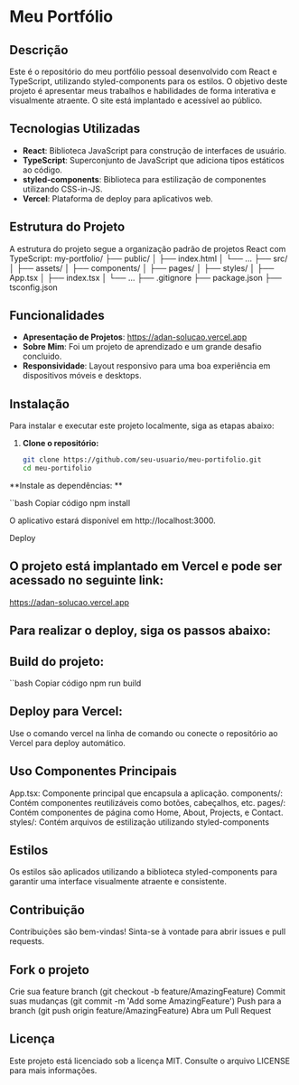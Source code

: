 # Meu Portfólio

## Descrição

Este é o repositório do meu portfólio pessoal desenvolvido com React e TypeScript, utilizando styled-components para os estilos. O objetivo deste projeto é apresentar meus trabalhos e habilidades de forma interativa e visualmente atraente. O site está implantado e acessível ao público.

## Tecnologias Utilizadas

- **React**: Biblioteca JavaScript para construção de interfaces de usuário.
- **TypeScript**: Superconjunto de JavaScript que adiciona tipos estáticos ao código.
- **styled-components**: Biblioteca para estilização de componentes utilizando CSS-in-JS.
- **Vercel**: Plataforma de deploy para aplicativos web.

## Estrutura do Projeto

A estrutura do projeto segue a organização padrão de projetos React com TypeScript:
my-portfolio/
├── public/
│ ├── index.html
│ └── ...
├── src/
│ ├── assets/
│ ├── components/
│ ├── pages/
│ ├── styles/
│ ├── App.tsx
│ ├── index.tsx
│ └── ...
├── .gitignore
├── package.json
├── tsconfig.json


## Funcionalidades

- **Apresentação de Projetos**: https://adan-solucao.vercel.app
- **Sobre Mim**: Foi um projeto de aprendizado e um grande desafio concluido.
- **Responsividade**: Layout responsivo para uma boa experiência em dispositivos móveis e desktops.

## Instalação

Para instalar e executar este projeto localmente, siga as etapas abaixo:

1. **Clone o repositório:**

   ```bash
   git clone https://github.com/seu-usuario/meu-portifolio.git
   cd meu-portifolio

 **Instale as dependências: **

  ``bash
   Copiar código
   npm install



O aplicativo estará disponível em http://localhost:3000.

Deploy

## O projeto está implantado em Vercel e pode ser acessado no seguinte link:

https://adan-solucao.vercel.app

## Para realizar o deploy, siga os passos abaixo:

## Build do projeto:

``bash
    Copiar código
    npm run build
    
## Deploy para Vercel:

Use o comando vercel na linha de comando ou conecte o repositório ao Vercel para deploy automático.

## Uso Componentes Principais

App.tsx: Componente principal que encapsula a aplicação.
components/: Contém componentes reutilizáveis como botões, cabeçalhos, etc.
pages/: Contém componentes de página como Home, About, Projects, e Contact.
styles/: Contém arquivos de estilização utilizando styled-components

## Estilos
Os estilos são aplicados utilizando a biblioteca styled-components para garantir uma interface visualmente atraente e consistente.

## Contribuição

Contribuições são bem-vindas! Sinta-se à vontade para abrir issues e pull requests.

## Fork o projeto

Crie sua feature branch (git checkout -b feature/AmazingFeature)
Commit suas mudanças (git commit -m 'Add some AmazingFeature')
Push para a branch (git push origin feature/AmazingFeature)
Abra um Pull Request


## Licença
Este projeto está licenciado sob a licença MIT. Consulte o arquivo LICENSE para mais informações.

